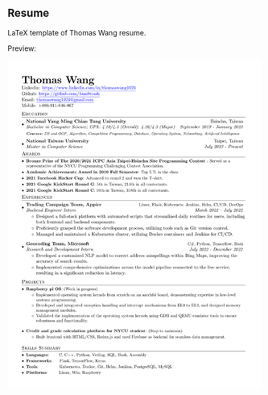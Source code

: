 Resume
---

LaTeX template of Thomas Wang resume.

Preview:

![Resume Preview](one_page_resume.png)
